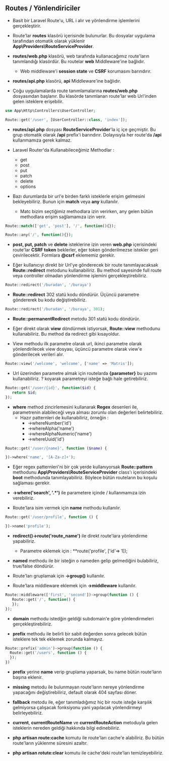 ## Routes / Yönlendiriciler

* Basit bir Laravel Route'u, URL i alır ve yönlendirme işlemlerini gerçekleştirir.

* Route'lar **routes** klasörü içerisinde bulunurlar. Bu dosyalar uygulama tarafından otomatik olarak yüklenir **App\Providers\RouteServiceProvider**.

* **routes/web.php** klasörü, web tarafında kullanacağımız route'ların tanımlandığı klasördür. Bu routelar **web** Middleware'ine bağlıdır.
  * Web middleware'i **session state** ve **CSRF** korumasını barındırır.

* **routes/api.php** klasörü, **api** Middleware'ine bağlıdır.

* Çoğu uygulamalarda route tanımlamalarına **routes/web.php** dosyasından başlanır. Bu klasörde tanımlanan route'lar web Url'inden
gelen isteklere erişebilir.

```php
use App\Http\Controllers\UserController;

Route::get('/user', [UserController::class, 'index']);
```

* **routes/api.php** dosyası **RouteServiceProvider**'la iç içe geçmiştir. Bu grup otomatik olarak **/api** prefix'i barındırır.
Dolayısıyla her route'da **/api** kullanmamıza gerek kalmaz.

* Laravel Router'da Kullanabileceğimiz Methodlar :
  * get
  * post
  * put
  * patch
  * delete
  * options

* Bazı durumlarda bir url'e birden farklı isteklerle erişim gelmesini bekleyebiliriz. Bunun için **match** veya **any** kullanılır.
  * Matc bizim seçtiğimiz methodlara izin verirken, any gelen bütün methodlara erişim sağlamamıza izin verir.

```php
Route::match(['get', 'post'], '/', function(){});

Route::any('/', function(){});
```
* **post, put, patch** ve **delete** isteklerine izin veren **web.php** içerisindeki route'lar **CSRF token** beklerler, eğer
token gönderilmezse istekler geri çevirilecektir. Formlara **@csrf** eklememiz gerekir.

* Eğer kullanıcıyı direkt bir Url'ye gönderecek bir route tanımlayacaksak **Route::redirect** metodunu kullanabiliriz. Bu method
sayesinde full route veya controller olmadan yönlendirme işlemini gerçekleştirebiliriz.

```php
Route::redirect('/buradan', '/buraya')
```

* **Route::redirect** 302 statü kodu döndürür. Üçüncü parametre göndererek bu kodu değiştirebiliriz.

```php
Route::redirect('/buradan', '/buraya', 301);
```

* **Route::permanentRedirect** metodu 301 statü kodu döndürür.

* Eğer direkt olarak **view** döndürmek istiyorsak, **Route::view** methodunu kullanabiliriz. Bu method da redirect gibi kısayoldur.
* View methodu ilk parametre olarak url, ikinci parametre olarak yönlendirilecek view dosyası, üçüncü parametre olarak view'e gönderilecek
verileri alır.

```php
Route::view('/welcome', 'welcome', ['name' => 'Matris']);
```

* Url üzerinden parametre almak için routelarda **{parameter}** bu yazımı kullanabiliriz. ? koyarak parametreyi isteğe bağlı hale
getirebiliriz.

```php
Route::get('/user/{id}', function($id) {
   return $id;
});
```

* **where** method zincirlemesini kullanarak **Regex** desenleri ile, parametrenin alabileceği veya alması zorunlu olan değerleri
belirtebiliriz.
  * Hazır patternleri de kullanabiliriz, örneğin :
    * ->whereNumber('id')
    * ->whereAlpha('name')
    * ->whereAlphaNumeric('name')
    * ->whereUuid('id')

```php
Route::get('/user/{name}', function ($name) {

})->where('name', '[A-Za-z]+');
```

* Eğer regex patternleri'ni bir çok yerde kullanıyorsak **Route::pattern** methodunu **App\Providers\RouteServiceProvider** class'ı
içerisindeki **boot** methodunda tanımlayabiliriz. Böylece bütün routeların bu koşulu sağlaması gerekir.

* **->where('search', '.*')** ile parametere içinde / kullanmamıza izin verebiliriz.

* Route'lara isim vermek için **name** methodu kullanılır.

```php
Route::get('/user/profile', function () {

})->name('profile');
```

* **redirect()->route('route_name')** ile direkt route'lara yönlendirme yapabiliriz.
  * Parametre eklemek için : **route('profile', ['id'=> 1]);

* **named** methodu ile bir isteğin o nameden gelip gelmediğini bulabiliriz, true/false döndürür. 

* Route'ları gruplamak için **->group()** kullanılır.
* Route'lara middleware eklemek için **->middleware** kullanılır.

```php
Route::middleware(['first', 'second'])->group(function () {
   Route::get('/', function() {
   });
});
```

* **domain** methodu istedğin geldiği subdomain'e göre yönlendirmeleri gerçekleştirebiliriz.

* **prefix** methodu ile belirli bir sabit değerden sonra gelecek bütün isteklere tek tek eklemek zorunda kalmayız.

```php
Route::prefix('admin')->group(function () {
  Route::get('/users', function () {
  });
})
```

* **prefix** yerine **name** verip gruplama yaparsak, bu name bütün route'ların başına eklenir.

* **missing** metodu ile bulunmayan route'ların nereye yönlendirme yapacağını değiştirebiliriz, default olarak 404 sayfası döner.

* **fallback** metodu ile, eğer tanımladığımız hiç bir route isteğe karşılık gelmiyorsa çalışacak fonksiyonu yani yapılacak
yönlendirmeyi belirleyebiliriz.

* **current**, **currentRouteName** ve **currentRouteAction** metoduyla gelen isteklerin nereden geldiği hakkında bilgi edinebiliriz.

* **php artisan route:cache** komutu ile route'ları cache'e alabiliriz. Bu bütün route'ların yüklenme süresini azaltır.

* **php artisan rotute:clear** komutu ile cache'deki route'ları temizleyebiliriz.










